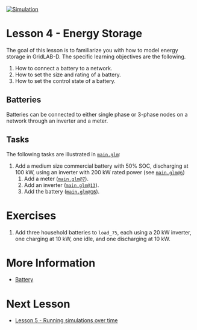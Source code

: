 [![Simulation](../../actions/workflows/main.yml/badge.svg)](../../actions/workflows/main.yml)

# Lesson 4 - Energy Storage

The goal of this lesson is to familiarize you with how to model energy storage in GridLAB-D. The specific learning objectives are the following.

1. How to connect a battery to a network.
2. How to set the size and rating of a battery.
3. How to set the control state of a battery.

## Batteries

Batteries can be connected to either single phase or 3-phase nodes on a network through an inverter and a meter. 

## Tasks

The following tasks are illustrated in [`main.glm`](main.glm):

1. Add a medium size commercial battery with 50% SOC, discharging at 100 kW, using an inverter with 200 kW rated power (see [`main.glm@6`](main.glm#L6-L27))
    1. Add a meter ([`main.glm@7`](main.glm#L7-L27)).
    2. Add an inverter ([`main.glm@13`](main.glm#L13-L26)).
    3. Add the battery ([`main.glm@16`](main.glm#L16-L25)).

# Exercises

1. Add three household batteries to `load_75`, each using a 20 kW inverter, one charging at 10 kW, one idle, and one discharging at 10 kW.

# More Information

* [Battery](https://docs.gridlabd.us/index.html?owner=arras-energy&project=gridlabd&branch=master&folder=/Module/Generators&doc=/Module/Generators/Battery.md)

# Next Lesson

* [Lesson 5 - Running simulations over time](../../../lesson-5)
